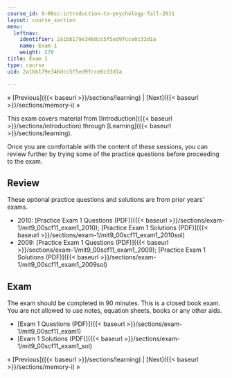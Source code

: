 ```yaml
---
course_id: 9-00sc-introduction-to-psychology-fall-2011
layout: course_section
menu:
  leftnav:
    identifier: 2a1bb179e346dcc5f5ed9fcce0c33d1a
    name: Exam 1
    weight: 270
title: Exam 1
type: course
uid: 2a1bb179e346dcc5f5ed9fcce0c33d1a

---
```


« [Previous]({{< baseurl >}}/sections/learning) | [Next]({{< baseurl >}}/sections/memory-i) »

This exam covers material from [Introduction]({{< baseurl >}}/sections/introduction) through [Learning]({{< baseurl >}}/sections/learning).

Once you are comfortable with the content of these sessions, you can review further by trying some of the practice questions before proceeding to the exam.

Review
------

These optional practice questions and solutions are from prior years' exams.

*   2010: [Practice Exam 1 Questions (PDF)]({{< baseurl >}}/sections/exam-1/mit9_00scf11_exam1_2010); [Practice Exam 1 Solutions (PDF)]({{< baseurl >}}/sections/exam-1/mit9_00scf11_exam1_2010sol)
*   2009: [Practice Exam 1 Questions (PDF)]({{< baseurl >}}/sections/exam-1/mit9_00scf11_exam1_2009); [Practice Exam 1 Solutions (PDF)]({{< baseurl >}}/sections/exam-1/mit9_00scf11_exam1_2009sol)

Exam
----

The exam should be completed in 90 minutes. This is a closed book exam. You are not allowed to use notes, equation sheets, books or any other aids.

*   [Exam 1 Questions (PDF)]({{< baseurl >}}/sections/exam-1/mit9_00scf11_exam1)
*   [Exam 1 Solutions (PDF)]({{< baseurl >}}/sections/exam-1/mit9_00scf11_exam1_sol)

« [Previous]({{< baseurl >}}/sections/learning) | [Next]({{< baseurl >}}/sections/memory-i) »